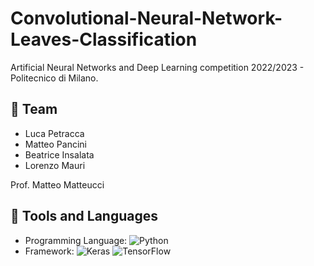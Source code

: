 # Convolutional-Neural-Network-Leaves-Classification

Artificial Neural Networks and Deep Learning competition 2022/2023 - Politecnico di Milano. 

## 👤 Team

* Luca Petracca
* Matteo Pancini
* Beatrice Insalata
* Lorenzo Mauri

Prof. Matteo Matteucci

## 🔨 Tools and Languages

* Programming Language: ![Python](https://img.shields.io/badge/python-3670A0?style=for-the-badge&logo=python&logoColor=ffdd54)
* Framework: ![Keras](https://img.shields.io/badge/Keras-%23D00000.svg?style=for-the-badge&logo=Keras&logoColor=white) ![TensorFlow](https://img.shields.io/badge/TensorFlow-%23FF6F00.svg?style=for-the-badge&logo=TensorFlow&logoColor=white)
